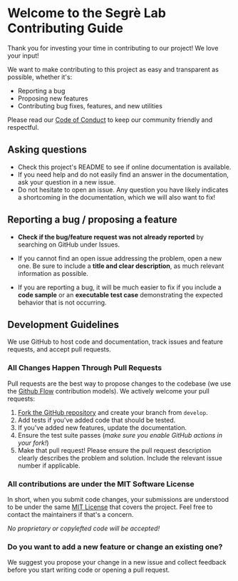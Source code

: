 # Welcome to the Segrè Lab Contributing Guide

Thank you for investing your time in contributing to our project! We love your input!

We want to make contributing to this project as easy and transparent as possible, whether it's:

- Reporting a bug
- Proposing new features
- Contributing bug fixes, features, and new utilities

Please read our [Code of Conduct](https://github.com/segrelab/.github/blob/main/CODE_OF_CONDUCT.md) to keep our community friendly and respectful.

## Asking questions

* Check this project's README to see if online documentation is available.
* If you need help and do not easily find an answer in the documentation, ask your question in a new issue. 
* Do not hesitate to open an issue. Any question you have likely indicates a shortcoming in the documentation, which we will also want to fix!


## Reporting a bug / proposing a feature

* **Check if the bug/feature request was not already reported** by searching on GitHub under Issues.

* If you cannot find an open issue addressing the problem, open a new one. Be sure to include a **title and clear description**, as much relevant information as possible.

* If you are reporting a bug, it will be much easier to fix if you include a **code sample** or an **executable test case** demonstrating the expected behavior that is not occurring.

## Development Guidelines

We use GitHub to host code and documentation, track issues and feature requests, and accept pull requests.

### All Changes Happen Through Pull Requests

Pull requests are the best way to propose changes to the codebase (we use the [Github Flow](https://guides.github.com/introduction/flow/) contribution models). We actively welcome your pull requests:

1. [Fork the GitHub repository](https://guides.github.com/activities/forking/) and create your branch from `develop`.
2. Add tests if you've added code that should be tested.
3. If you've added new features, update the documentation.
4. Ensure the test suite passes (_make sure you enable GitHub actions in your fork!_)
5. Make that pull request! Please ensure the pull request description clearly describes the problem and solution. Include the relevant issue number if applicable.

### All contributions are under the MIT Software License
In short, when you submit code changes, your submissions are understood to be under the same [MIT License](http://choosealicense.com/licenses/mit/) that covers the project. Feel free to contact the maintainers if that's a concern.

_No proprietary or copylefted code will be accepted!_

### **Do you want to add a new feature or change an existing one?**

We suggest you propose your change in a new issue and collect feedback before you start writing code or opening a pull request.
